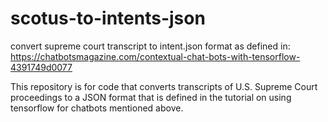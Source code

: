 # scotus-to-intents-json
convert supreme court transcript to intent.json format as defined in: https://chatbotsmagazine.com/contextual-chat-bots-with-tensorflow-4391749d0077

This repository is for code that converts transcripts of 
U.S. Supreme Court proceedings to a JSON format that is defined
in the tutorial on using tensorflow for chatbots mentioned above.
